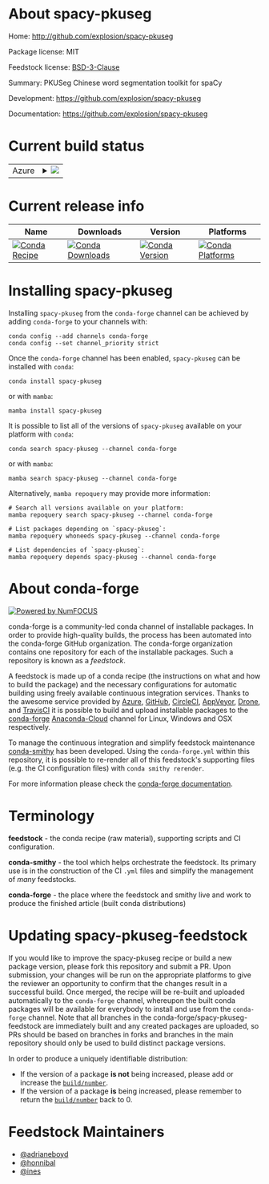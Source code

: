 About spacy-pkuseg
==================

Home: http://github.com/explosion/spacy-pkuseg

Package license: MIT

Feedstock license: [BSD-3-Clause](https://github.com/conda-forge/spacy-pkuseg-feedstock/blob/main/LICENSE.txt)

Summary: PKUSeg Chinese word segmentation toolkit for spaCy

Development: https://github.com/explosion/spacy-pkuseg

Documentation: https://github.com/explosion/spacy-pkuseg

Current build status
====================


<table>
    
  <tr>
    <td>Azure</td>
    <td>
      <details>
        <summary>
          <a href="https://dev.azure.com/conda-forge/feedstock-builds/_build/latest?definitionId=10897&branchName=main">
            <img src="https://dev.azure.com/conda-forge/feedstock-builds/_apis/build/status/spacy-pkuseg-feedstock?branchName=main">
          </a>
        </summary>
        <table>
          <thead><tr><th>Variant</th><th>Status</th></tr></thead>
          <tbody><tr>
              <td>linux_64_numpy1.19python3.7.____cpython</td>
              <td>
                <a href="https://dev.azure.com/conda-forge/feedstock-builds/_build/latest?definitionId=10897&branchName=main">
                  <img src="https://dev.azure.com/conda-forge/feedstock-builds/_apis/build/status/spacy-pkuseg-feedstock?branchName=main&jobName=linux&configuration=linux_64_numpy1.19python3.7.____cpython" alt="variant">
                </a>
              </td>
            </tr><tr>
              <td>linux_64_numpy1.19python3.8.____cpython</td>
              <td>
                <a href="https://dev.azure.com/conda-forge/feedstock-builds/_build/latest?definitionId=10897&branchName=main">
                  <img src="https://dev.azure.com/conda-forge/feedstock-builds/_apis/build/status/spacy-pkuseg-feedstock?branchName=main&jobName=linux&configuration=linux_64_numpy1.19python3.8.____cpython" alt="variant">
                </a>
              </td>
            </tr><tr>
              <td>linux_64_numpy1.19python3.9.____cpython</td>
              <td>
                <a href="https://dev.azure.com/conda-forge/feedstock-builds/_build/latest?definitionId=10897&branchName=main">
                  <img src="https://dev.azure.com/conda-forge/feedstock-builds/_apis/build/status/spacy-pkuseg-feedstock?branchName=main&jobName=linux&configuration=linux_64_numpy1.19python3.9.____cpython" alt="variant">
                </a>
              </td>
            </tr><tr>
              <td>linux_64_numpy1.21python3.10.____cpython</td>
              <td>
                <a href="https://dev.azure.com/conda-forge/feedstock-builds/_build/latest?definitionId=10897&branchName=main">
                  <img src="https://dev.azure.com/conda-forge/feedstock-builds/_apis/build/status/spacy-pkuseg-feedstock?branchName=main&jobName=linux&configuration=linux_64_numpy1.21python3.10.____cpython" alt="variant">
                </a>
              </td>
            </tr><tr>
              <td>osx_64_numpy1.19python3.7.____cpython</td>
              <td>
                <a href="https://dev.azure.com/conda-forge/feedstock-builds/_build/latest?definitionId=10897&branchName=main">
                  <img src="https://dev.azure.com/conda-forge/feedstock-builds/_apis/build/status/spacy-pkuseg-feedstock?branchName=main&jobName=osx&configuration=osx_64_numpy1.19python3.7.____cpython" alt="variant">
                </a>
              </td>
            </tr><tr>
              <td>osx_64_numpy1.19python3.8.____cpython</td>
              <td>
                <a href="https://dev.azure.com/conda-forge/feedstock-builds/_build/latest?definitionId=10897&branchName=main">
                  <img src="https://dev.azure.com/conda-forge/feedstock-builds/_apis/build/status/spacy-pkuseg-feedstock?branchName=main&jobName=osx&configuration=osx_64_numpy1.19python3.8.____cpython" alt="variant">
                </a>
              </td>
            </tr><tr>
              <td>osx_64_numpy1.19python3.9.____cpython</td>
              <td>
                <a href="https://dev.azure.com/conda-forge/feedstock-builds/_build/latest?definitionId=10897&branchName=main">
                  <img src="https://dev.azure.com/conda-forge/feedstock-builds/_apis/build/status/spacy-pkuseg-feedstock?branchName=main&jobName=osx&configuration=osx_64_numpy1.19python3.9.____cpython" alt="variant">
                </a>
              </td>
            </tr><tr>
              <td>osx_64_numpy1.21python3.10.____cpython</td>
              <td>
                <a href="https://dev.azure.com/conda-forge/feedstock-builds/_build/latest?definitionId=10897&branchName=main">
                  <img src="https://dev.azure.com/conda-forge/feedstock-builds/_apis/build/status/spacy-pkuseg-feedstock?branchName=main&jobName=osx&configuration=osx_64_numpy1.21python3.10.____cpython" alt="variant">
                </a>
              </td>
            </tr><tr>
              <td>win_64_numpy1.19python3.7.____cpython</td>
              <td>
                <a href="https://dev.azure.com/conda-forge/feedstock-builds/_build/latest?definitionId=10897&branchName=main">
                  <img src="https://dev.azure.com/conda-forge/feedstock-builds/_apis/build/status/spacy-pkuseg-feedstock?branchName=main&jobName=win&configuration=win_64_numpy1.19python3.7.____cpython" alt="variant">
                </a>
              </td>
            </tr><tr>
              <td>win_64_numpy1.19python3.8.____cpython</td>
              <td>
                <a href="https://dev.azure.com/conda-forge/feedstock-builds/_build/latest?definitionId=10897&branchName=main">
                  <img src="https://dev.azure.com/conda-forge/feedstock-builds/_apis/build/status/spacy-pkuseg-feedstock?branchName=main&jobName=win&configuration=win_64_numpy1.19python3.8.____cpython" alt="variant">
                </a>
              </td>
            </tr><tr>
              <td>win_64_numpy1.19python3.9.____cpython</td>
              <td>
                <a href="https://dev.azure.com/conda-forge/feedstock-builds/_build/latest?definitionId=10897&branchName=main">
                  <img src="https://dev.azure.com/conda-forge/feedstock-builds/_apis/build/status/spacy-pkuseg-feedstock?branchName=main&jobName=win&configuration=win_64_numpy1.19python3.9.____cpython" alt="variant">
                </a>
              </td>
            </tr><tr>
              <td>win_64_numpy1.21python3.10.____cpython</td>
              <td>
                <a href="https://dev.azure.com/conda-forge/feedstock-builds/_build/latest?definitionId=10897&branchName=main">
                  <img src="https://dev.azure.com/conda-forge/feedstock-builds/_apis/build/status/spacy-pkuseg-feedstock?branchName=main&jobName=win&configuration=win_64_numpy1.21python3.10.____cpython" alt="variant">
                </a>
              </td>
            </tr>
          </tbody>
        </table>
      </details>
    </td>
  </tr>
</table>

Current release info
====================

| Name | Downloads | Version | Platforms |
| --- | --- | --- | --- |
| [![Conda Recipe](https://img.shields.io/badge/recipe-spacy--pkuseg-green.svg)](https://anaconda.org/conda-forge/spacy-pkuseg) | [![Conda Downloads](https://img.shields.io/conda/dn/conda-forge/spacy-pkuseg.svg)](https://anaconda.org/conda-forge/spacy-pkuseg) | [![Conda Version](https://img.shields.io/conda/vn/conda-forge/spacy-pkuseg.svg)](https://anaconda.org/conda-forge/spacy-pkuseg) | [![Conda Platforms](https://img.shields.io/conda/pn/conda-forge/spacy-pkuseg.svg)](https://anaconda.org/conda-forge/spacy-pkuseg) |

Installing spacy-pkuseg
=======================

Installing `spacy-pkuseg` from the `conda-forge` channel can be achieved by adding `conda-forge` to your channels with:

```
conda config --add channels conda-forge
conda config --set channel_priority strict
```

Once the `conda-forge` channel has been enabled, `spacy-pkuseg` can be installed with `conda`:

```
conda install spacy-pkuseg
```

or with `mamba`:

```
mamba install spacy-pkuseg
```

It is possible to list all of the versions of `spacy-pkuseg` available on your platform with `conda`:

```
conda search spacy-pkuseg --channel conda-forge
```

or with `mamba`:

```
mamba search spacy-pkuseg --channel conda-forge
```

Alternatively, `mamba repoquery` may provide more information:

```
# Search all versions available on your platform:
mamba repoquery search spacy-pkuseg --channel conda-forge

# List packages depending on `spacy-pkuseg`:
mamba repoquery whoneeds spacy-pkuseg --channel conda-forge

# List dependencies of `spacy-pkuseg`:
mamba repoquery depends spacy-pkuseg --channel conda-forge
```


About conda-forge
=================

[![Powered by
NumFOCUS](https://img.shields.io/badge/powered%20by-NumFOCUS-orange.svg?style=flat&colorA=E1523D&colorB=007D8A)](https://numfocus.org)

conda-forge is a community-led conda channel of installable packages.
In order to provide high-quality builds, the process has been automated into the
conda-forge GitHub organization. The conda-forge organization contains one repository
for each of the installable packages. Such a repository is known as a *feedstock*.

A feedstock is made up of a conda recipe (the instructions on what and how to build
the package) and the necessary configurations for automatic building using freely
available continuous integration services. Thanks to the awesome service provided by
[Azure](https://azure.microsoft.com/en-us/services/devops/), [GitHub](https://github.com/),
[CircleCI](https://circleci.com/), [AppVeyor](https://www.appveyor.com/),
[Drone](https://cloud.drone.io/welcome), and [TravisCI](https://travis-ci.com/)
it is possible to build and upload installable packages to the
[conda-forge](https://anaconda.org/conda-forge) [Anaconda-Cloud](https://anaconda.org/)
channel for Linux, Windows and OSX respectively.

To manage the continuous integration and simplify feedstock maintenance
[conda-smithy](https://github.com/conda-forge/conda-smithy) has been developed.
Using the ``conda-forge.yml`` within this repository, it is possible to re-render all of
this feedstock's supporting files (e.g. the CI configuration files) with ``conda smithy rerender``.

For more information please check the [conda-forge documentation](https://conda-forge.org/docs/).

Terminology
===========

**feedstock** - the conda recipe (raw material), supporting scripts and CI configuration.

**conda-smithy** - the tool which helps orchestrate the feedstock.
                   Its primary use is in the construction of the CI ``.yml`` files
                   and simplify the management of *many* feedstocks.

**conda-forge** - the place where the feedstock and smithy live and work to
                  produce the finished article (built conda distributions)


Updating spacy-pkuseg-feedstock
===============================

If you would like to improve the spacy-pkuseg recipe or build a new
package version, please fork this repository and submit a PR. Upon submission,
your changes will be run on the appropriate platforms to give the reviewer an
opportunity to confirm that the changes result in a successful build. Once
merged, the recipe will be re-built and uploaded automatically to the
`conda-forge` channel, whereupon the built conda packages will be available for
everybody to install and use from the `conda-forge` channel.
Note that all branches in the conda-forge/spacy-pkuseg-feedstock are
immediately built and any created packages are uploaded, so PRs should be based
on branches in forks and branches in the main repository should only be used to
build distinct package versions.

In order to produce a uniquely identifiable distribution:
 * If the version of a package **is not** being increased, please add or increase
   the [``build/number``](https://docs.conda.io/projects/conda-build/en/latest/resources/define-metadata.html#build-number-and-string).
 * If the version of a package **is** being increased, please remember to return
   the [``build/number``](https://docs.conda.io/projects/conda-build/en/latest/resources/define-metadata.html#build-number-and-string)
   back to 0.

Feedstock Maintainers
=====================

* [@adrianeboyd](https://github.com/adrianeboyd/)
* [@honnibal](https://github.com/honnibal/)
* [@ines](https://github.com/ines/)

